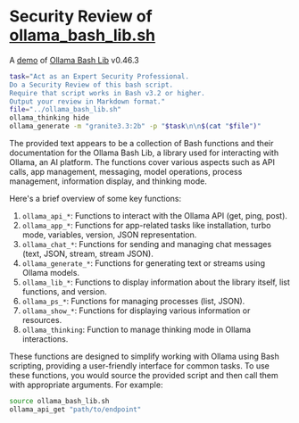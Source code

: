 # Security Review of [ollama_bash_lib.sh](../ollama_bash_lib.sh)

A [demo](../README.md#demos) of [Ollama Bash Lib](https://github.com/attogram/ollama-bash-lib) v0.46.3


```bash
task="Act as an Expert Security Professional.
Do a Security Review of this bash script.
Require that script works in Bash v3.2 or higher.
Output your review in Markdown format."
file="../ollama_bash_lib.sh"
ollama_thinking hide
ollama_generate -m "granite3.3:2b" -p "$task\n\n$(cat "$file")"
```
The provided text appears to be a collection of Bash functions and their documentation for the Ollama Bash Lib, a library used for interacting with Ollama, an AI platform. The functions cover various aspects such as API calls, app management, messaging, model operations, process management, information display, and thinking mode.

Here's a brief overview of some key functions:

1. `ollama_api_*`: Functions to interact with the Ollama API (get, ping, post).
2. `ollama_app_*`: Functions for app-related tasks like installation, turbo mode, variables, version, JSON representation.
3. `ollama_chat_*`: Functions for sending and managing chat messages (text, JSON, stream, stream JSON).
4. `ollama_generate_*`: Functions for generating text or streams using Ollama models.
5. `ollama_lib_*`: Functions to display information about the library itself, list functions, and version.
6. `ollama_ps_*`: Functions for managing processes (list, JSON).
7. `ollama_show_*`: Functions for displaying various information or resources.
8. `ollama_thinking`: Function to manage thinking mode in Ollama interactions.

These functions are designed to simplify working with Ollama using Bash scripting, providing a user-friendly interface for common tasks. To use these functions, you would source the provided script and then call them with appropriate arguments. For example:

```bash
source ollama_bash_lib.sh
ollama_api_get "path/to/endpoint"
```
